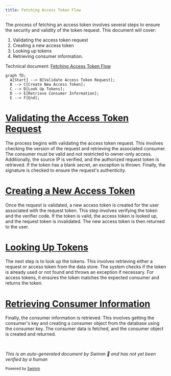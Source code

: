 ```yaml
---
title: Fetching Access Token Flow
---
```

The process of fetching an access token involves several steps to ensure the security and validity of the token request. This document will cover:

1. Validating the access token request
2. Creating a new access token
3. Looking up tokens
4. Retrieving consumer information.

Technical document: <SwmLink doc-title="Fetching Access Token Flow">[Fetching Access Token Flow](/.swm/fetching-access-token-flow.8r4p0vp3.sw.md)</SwmLink>

```mermaid
graph TD;
  A[Start] --> B[Validate Access Token Request];
  B --> C[Create New Access Token];
  C --> D[Look Up Tokens];
  D --> E[Retrieve Consumer Information];
  E --> F[End];
```

# [Validating the Access Token Request](https://app.swimm.io/repos/Z2l0aHViJTNBJTNBbWVkaWF3aWtpLWV4dGVuc2lvbnMtT0F1dGglM0ElM0FTd2ltbS1EZW1v/docs/8r4p0vp3#fetching-and-validating-the-access-token)

The process begins with validating the access token request. This involves checking the version of the request and retrieving the associated consumer. The consumer must be valid and not restricted to owner-only access. Additionally, the source IP is verified, and the authorized request token is retrieved. If the token has a blank secret, an exception is thrown. Finally, the signature is checked to ensure the request's authenticity.

# [Creating a New Access Token](https://app.swimm.io/repos/Z2l0aHViJTNBJTNBbWVkaWF3aWtpLWV4dGVuc2lvbnMtT0F1dGglM0ElM0FTd2ltbS1EZW1v/docs/8r4p0vp3#creating-a-new-access-token)

Once the request is validated, a new access token is created for the user associated with the request token. This step involves verifying the token and the verifier code. If the token is valid, the access token is looked up, and the request token is invalidated. The new access token is then returned to the user.

# [Looking Up Tokens](https://app.swimm.io/repos/Z2l0aHViJTNBJTNBbWVkaWF3aWtpLWV4dGVuc2lvbnMtT0F1dGglM0ElM0FTd2ltbS1EZW1v/docs/8r4p0vp3#looking-up-tokens)

The next step is to look up the tokens. This involves retrieving either a request or access token from the data store. The system checks if the token is already used or not found and throws an exception if necessary. For access tokens, it ensures the token matches the expected consumer and returns the token.

# [Retrieving Consumer Information](https://app.swimm.io/repos/Z2l0aHViJTNBJTNBbWVkaWF3aWtpLWV4dGVuc2lvbnMtT0F1dGglM0ElM0FTd2ltbS1EZW1v/docs/8r4p0vp3#looking-up-consumers)

Finally, the consumer information is retrieved. This involves getting the consumer's key and creating a consumer object from the database using the consumer key. The consumer data is fetched, and the consumer object is created and returned.

&nbsp;

*This is an auto-generated document by Swimm 🌊 and has not yet been verified by a human*

<SwmMeta version="3.0.0" repo-id="Z2l0aHViJTNBJTNBbWVkaWF3aWtpLWV4dGVuc2lvbnMtT0F1dGglM0ElM0FTd2ltbS1EZW1v" repo-name="mediawiki-extensions-OAuth"><sup>Powered by [Swimm](/)</sup></SwmMeta>
